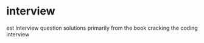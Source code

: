 interview
=========
est
Interview question solutions primarily from the book cracking the coding interview
